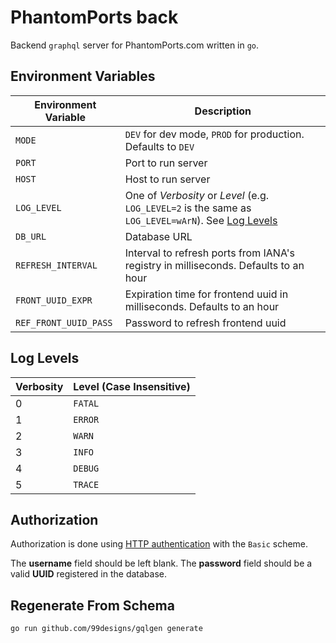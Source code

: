 # PhantomPorts back
Backend `graphql` server for PhantomPorts.com written in `go`.

## Environment Variables
Environment Variable | Description
--- | ---
`MODE` | `DEV` for dev mode, `PROD` for production. Defaults to `DEV`
`PORT` | Port to run server
`HOST` | Host to run server
`LOG_LEVEL` | One of *Verbosity* or *Level* (e.g. `LOG_LEVEL=2` is the same as `LOG_LEVEL=wArN`). See [Log Levels](#log-levels)
`DB_URL` | Database URL
`REFRESH_INTERVAL` | Interval to refresh ports from IANA's registry in milliseconds. Defaults to an hour
`FRONT_UUID_EXPR` | Expiration time for frontend uuid in milliseconds. Defaults to an hour
`REF_FRONT_UUID_PASS` | Password to refresh frontend uuid

## Log Levels
Verbosity | Level (Case Insensitive)
--- | ---
0 | `FATAL`
1 | `ERROR`
2 | `WARN`
3 | `INFO`
4 | `DEBUG`
5 | `TRACE`

## Authorization
Authorization is done using [HTTP authentication](https://developer.mozilla.org/en-US/docs/Web/HTTP/Authentication) with the `Basic` scheme.

The **username** field should be left blank. The **password** field should be a valid **UUID** registered in the database.

## Regenerate From Schema
```bash
go run github.com/99designs/gqlgen generate
```
